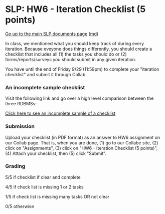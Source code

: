 SLP: HW6 - Iteration Checklist (5 points)
=======================

[Go up to the main SLP documents page](index.html) ([md](index.md))

In class, we mentioned what you should keep track of during every iteration. Because eveyone does things differently, you should create a checklist that includes all (1) the tasks you should do or (2) forms/reports/surveys you should submit in any given iteration.

You have until the end of Friday 9/29 (11:59pm) to complete your "iteration checklist" and submit it through Collab.

### An incomplete sample checklist ###

Visit the following link and go over a high level comparison between the three RDBMSs:

[Click here to see an incomplete sample of a checklist](http://www.cs.virginia.edu/ibrahim/shared/CS4970IterationChecklist.pdf)

### Submission ###

Upload your checklist (in PDF format) as an answer to HW6 assignment on our Collab page. That is, when you are done, (1) go to our Collabe site, (2) click on "Assignments", (3) click on "HW6 - Iteration Checklist (5 points)", (4) Attach your checklist, then (5) click "Submit".

### Grading ###

5/5 if checklist if clear and complete

4/5 if check list is missing 1 or 2 tasks

1/5 if check list is missing many tasks OR not clear

0/5 otherwise